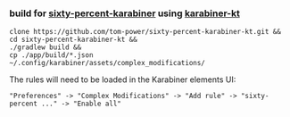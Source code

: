 ### build for [sixty-percent-karabiner](https://github.com/tom-power/sixty-percent-karabiner) using [karabiner-kt](https://github.com/tom-power/karabiner-kt)

```shell
clone https://github.com/tom-power/sixty-percent-karabiner-kt.git &&
cd sixty-percent-karabiner-kt &&
./gradlew build &&
cp ./app/build/*.json ~/.config/karabiner/assets/complex_modifications/
```

The rules will need to be loaded in the Karabiner elements UI:

```"Preferences" -> "Complex Modifications" -> "Add rule" -> "sixty-percent ..." -> "Enable all"```
